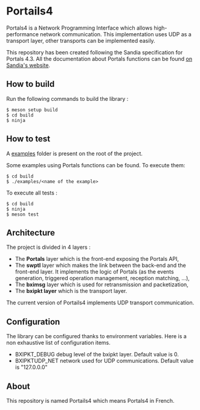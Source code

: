 # Portails4

Portals4 is a Network Programming Interface which allows high-performance network communication.
This implementation uses UDP as a transport layer, other transports can be implemented easily.


This repository has been created following the Sandia specification for Portals 4.3.
All the documentation about Portals functions can be found [on Sandia's website](https://www.sandia.gov/app/uploads/sites/144/2023/03/portals43.pdf).

## How to build
Run the following commands to build the library :
```
$ meson setup build
$ cd build
$ ninja
```
## How to test
A [examples](./examples) folder is present on the root of the project.

Some examples using Portals functions can be found. To execute them:
```
$ cd build
$ ./examples/<name of the example>
```

To execute all tests :
```
$ cd build
$ ninja
$ meson test
```

## Architecture

The project is divided in 4 layers :
- The **Portals** layer which is the front-end exposing the Portals API,
- The **swptl** layer which makes the link between the back-end and the front-end layer. It implements the logic of Portals (as the events generation, triggered operation management, reception matching, ...),
- The **bximsg** layer which is used for retransmission and packetization,
- The **bxipkt layer** which is the transport layer.

The current version of Portails4 implements UDP transport communication.

## Configuration

The library can be configured thanks to environment variables. Here is a non exhaustive list of configuration items.
- BXIPKT_DEBUG  debug level of the bxipkt layer. Default value is 0.
- BXIPKTUDP_NET  network used for UDP communications. Default value is "127.0.0.0"

## About

This repository is named Portails4 which means Portals4 in French.
